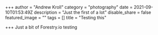 +++
author = "Andrew Kroll"
category = "photography"
date = 2021-09-10T01:53:49Z
description = "Just the first of a lot"
disable_share = false
featured_image = ""
tags = []
title = "Testing this"

+++
Just a bit of Forestry.io testing